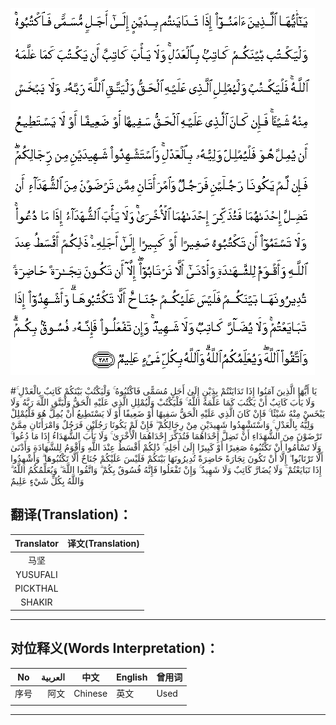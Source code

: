 ![002:282](images/002_282.gif)

#يَا أَيُّهَا الَّذِينَ آمَنُوا إِذَا تَدَايَنْتُمْ بِدَيْنٍ إِلَىٰ أَجَلٍ مُسَمًّى فَاكْتُبُوهُ ۚ وَلْيَكْتُبْ بَيْنَكُمْ كَاتِبٌ بِالْعَدْلِ ۚ وَلَا يَأْبَ كَاتِبٌ أَنْ يَكْتُبَ كَمَا عَلَّمَهُ اللَّهُ ۚ فَلْيَكْتُبْ وَلْيُمْلِلِ الَّذِي عَلَيْهِ الْحَقُّ وَلْيَتَّقِ اللَّهَ رَبَّهُ وَلَا يَبْخَسْ مِنْهُ شَيْئًا ۚ فَإِنْ كَانَ الَّذِي عَلَيْهِ الْحَقُّ سَفِيهًا أَوْ ضَعِيفًا أَوْ لَا يَسْتَطِيعُ أَنْ يُمِلَّ هُوَ فَلْيُمْلِلْ وَلِيُّهُ بِالْعَدْلِ ۚ وَاسْتَشْهِدُوا شَهِيدَيْنِ مِنْ رِجَالِكُمْ ۖ فَإِنْ لَمْ يَكُونَا رَجُلَيْنِ فَرَجُلٌ وَامْرَأَتَانِ مِمَّنْ تَرْضَوْنَ مِنَ الشُّهَدَاءِ أَنْ تَضِلَّ إِحْدَاهُمَا فَتُذَكِّرَ إِحْدَاهُمَا الْأُخْرَىٰ ۚ وَلَا يَأْبَ الشُّهَدَاءُ إِذَا مَا دُعُوا ۚ وَلَا تَسْأَمُوا أَنْ تَكْتُبُوهُ صَغِيرًا أَوْ كَبِيرًا إِلَىٰ أَجَلِهِ ۚ ذَٰلِكُمْ أَقْسَطُ عِنْدَ اللَّهِ وَأَقْوَمُ لِلشَّهَادَةِ وَأَدْنَىٰ أَلَّا تَرْتَابُوا ۖ إِلَّا أَنْ تَكُونَ تِجَارَةً حَاضِرَةً تُدِيرُونَهَا بَيْنَكُمْ فَلَيْسَ عَلَيْكُمْ جُنَاحٌ أَلَّا تَكْتُبُوهَا ۗ وَأَشْهِدُوا إِذَا تَبَايَعْتُمْ ۚ وَلَا يُضَارَّ كَاتِبٌ وَلَا شَهِيدٌ ۚ وَإِنْ تَفْعَلُوا فَإِنَّهُ فُسُوقٌ بِكُمْ ۗ وَاتَّقُوا اللَّهَ ۖ وَيُعَلِّمُكُمُ اللَّهُ ۗ وَاللَّهُ بِكُلِّ شَيْءٍ عَلِيمٌ 

## 

## 翻译(Translation)：

| Translator | 译文(Translation) |
| :--------: | ----------------- |
|    马坚    |                   |
|  YUSUFALI  |                   |
|  PICKTHAL  |                   |
|   SHAKIR   |                   |

---

## 对位释义(Words Interpretation)：

| No   | العربية | 中文    | English | 曾用词 |
| ---- | ------: | ------- | ------- | ------ |
| 序号 |    阿文 | Chinese | 英文    | Used   |
|      |         |         |         |        |

---
